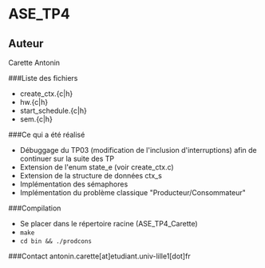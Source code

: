 ASE_TP4
=======

Auteur
------
Carette Antonin

###Liste des fichiers

*	create_ctx.{c|h}
*	hw.{c|h}
*	start_schedule.{c|h}
*	sem.{c|h}

###Ce qui a été réalisé

*	Débuggage du TP03 (modification de l'inclusion d'interruptions) afin de continuer sur la suite des TP
*	Extension de l'enum state_e (voir create_ctx.c)
*	Extension de la structure de données ctx_s
*	Implémentation des sémaphores
*	Implémentation du problème classique "Producteur/Consommateur"

###Compilation

*	Se placer dans le répertoire racine (ASE_TP4_Carette)
*	<code>make</code>
*	<code>cd bin && ./prodcons</code>

###Contact
antonin.carette[at]etudiant.univ-lille1[dot]fr